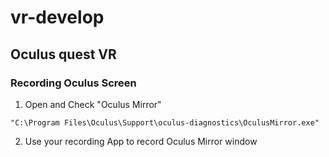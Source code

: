# vr-develop

## Oculus quest VR

### Recording Oculus Screen
1. Open and Check "Oculus Mirror"
```
"C:\Program Files\Oculus\Support\oculus-diagnostics\OculusMirror.exe"
```

2. Use your recording App to record Oculus Mirror window



